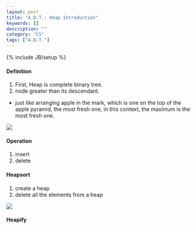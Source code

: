 ```yaml
---
layout: post
title: "A.D.T.: Heap Introduction"
keywords: []
description: ""
category: "CS"
tags: ["A.D.T."]
---
```

{% include JB/setup %}

#### Definition

1. First, Heap is complete binary tree.
2. node greater than its descendant. 
- just like arranging apple in the mark, which is one on the top of the apple
  pyramid, the most fresh one, in this context, the maximum is the most fresh
  one.

<img src="{{IMAGE_PATH}}/computer-science-data-structure-heap.png">

#### Operation
1. insert
2. delete


#### Heapsort
1. create a heap
2. delete all the elements from a heap
<img src="{{IMAGE_PATH}}/computer-science-data-structure-heapsort.png">


#### Heapify





